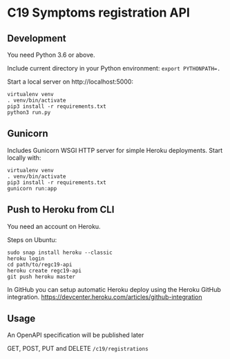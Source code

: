# C19 Symptoms registration API

## Development
You need Python 3.6 or above.

Include current directory in your Python environment:
`export PYTHONPATH=.`

Start a local server on http://localhost:5000:
```
virtualenv venv
. venv/bin/activate
pip3 install -r requirements.txt
python3 run.py
```

## Gunicorn
Includes Gunicorn WSGI HTTP server for simple Heroku deployments.
Start locally with:
```
virtualenv venv
. venv/bin/activate
pip3 install -r requirements.txt
gunicorn run:app
```

## Push to Heroku from CLI
You need an account on Heroku.

Steps on Ubuntu:
```
sudo snap install heroku --classic
heroku login
cd path/to/regc19-api
heroku create regc19-api
git push heroku master
```

In GitHub you can setup automatic Heroku deploy using the Heroku GitHub integration.
https://devcenter.heroku.com/articles/github-integration

## Usage

An OpenAPI specification will be published later

GET, POST, PUT and DELETE `/c19/registrations`
